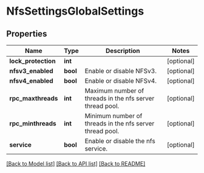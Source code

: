 # NfsSettingsGlobalSettings

## Properties
Name | Type | Description | Notes
------------ | ------------- | ------------- | -------------
**lock_protection** | **int** |  | [optional] 
**nfsv3_enabled** | **bool** | Enable or disable NFSv3. | [optional] 
**nfsv4_enabled** | **bool** | Enable or disable NFSv4. | [optional] 
**rpc_maxthreads** | **int** | Maximum number of threads in the nfs server thread pool. | [optional] 
**rpc_minthreads** | **int** | Minimum number of threads in the nfs server thread pool. | [optional] 
**service** | **bool** | Enable or disable the nfs service. | [optional] 

[[Back to Model list]](../README.md#documentation-for-models) [[Back to API list]](../README.md#documentation-for-api-endpoints) [[Back to README]](../README.md)



